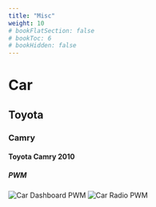 ```yaml
---
title: "Misc"
weight: 10
# bookFlatSection: false
# bookToc: 6
# bookHidden: false
---
```


# Car
## Toyota
### Camry
#### Toyota Camry 2010

##### PWM
![Car Dashboard PWM](https://i.imgur.com/r60k9ZT.gif)
![Car Radio PWM](https://i.imgur.com/byK71J3.gif)
